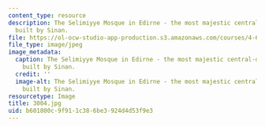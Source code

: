```yaml
---
content_type: resource
description: The Selimiyye Mosque in Edirne - the most majestic central-domed Mosque
  built by Sinan.
file: https://ol-ocw-studio-app-production.s3.amazonaws.com/courses/4-614-religious-architecture-and-islamic-cultures-fall-2002/b601800c9f911c386be3924d4d53f9e3_3004.jpg
file_type: image/jpeg
image_metadata:
  caption: The Selimiyye Mosque in Edirne - the most majestic central-domed Mosque
    built by Sinan.
  credit: ''
  image-alt: The Selimiyye Mosque in Edirne - the most majestic central-domed Mosque
    built by Sinan.
resourcetype: Image
title: 3004.jpg
uid: b601800c-9f91-1c38-6be3-924d4d53f9e3
---
```

